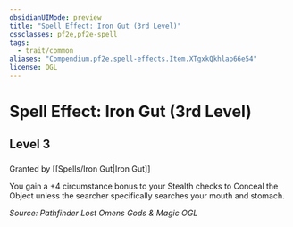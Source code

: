 ```yaml
---
obsidianUIMode: preview
title: "Spell Effect: Iron Gut (3rd Level)"
cssclasses: pf2e,pf2e-spell
tags:
  - trait/common
aliases: "Compendium.pf2e.spell-effects.Item.XTgxkQkhlap66e54"
license: OGL
---
```

# Spell Effect: Iron Gut (3rd Level)
## Level 3
### 






Granted by [[Spells/Iron Gut|Iron Gut]]

You gain a +4 circumstance bonus to your Stealth checks to Conceal the Object unless the searcher specifically searches your mouth and stomach.

*Source: Pathfinder Lost Omens Gods & Magic*
*OGL*